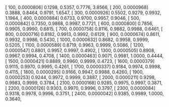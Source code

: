 [   100,  0.0000806]     0.1298,     0.5357,     0.7776,     3.8566, 
[   200,  0.0000968]     0.3888,     0.8464,     0.9791,     1.6547, 
[   300,  0.0000926]     0.5502,     0.9279,     0.9932,     1.1964, 
[   400,  0.0000884]     0.6733,     0.9700,     0.9957,     0.9046, 
[   500,  0.0000842]     0.7350,     0.9868,     0.9987,     0.7721, 
[   600,  0.0000800]     0.7856,     0.9905,     0.9990,     0.6815, 
[   700,  0.0000758]     0.8116,     0.9882,     0.9988,     0.6461, 
[   800,  0.0000716]     0.8182,     0.9913,     0.9992,     0.6129, 
[   900,  0.0000674]     0.8611,     0.9932,     0.9986,     0.5430, 
[  1000,  0.0000632]     0.8682,     0.9958,     0.9999,     0.5205, 
[  1100,  0.0000589]     0.8719,     0.9963,     0.9999,     0.5086, 
[  1200,  0.0000547]     0.8801,     0.9957,     0.9997,     0.4902, 
[  1300,  0.0000505]     0.8908,     0.9967,     0.9994,     0.4708, 
[  1400,  0.0000463]     0.9071,     0.9981,     1.0000,     0.4444, 
[  1500,  0.0000421]     0.8889,     0.9960,     0.9999,     0.4723, 
[  1600,  0.0000379]     0.9115,     0.9970,     0.9995,     0.4261, 
[  1700,  0.0000337]     0.9184,     0.9974,     0.9998,     0.4115, 
[  1800,  0.0000295]     0.9166,     0.9947,     0.9988,     0.4260, 
[  1900,  0.0000253]     0.9244,     0.9972,     0.9999,     0.3887, 
[  2000,  0.0000211]     0.9298,     0.9983,     0.9999,     0.3784, 
[  2100,  0.0000168]     0.9285,     0.9975,     0.9997,     0.3871, 
[  2200,  0.0000126]     0.9303,     0.9970,     0.9996,     0.3797, 
[  2300,  0.0000084]     0.9318,     0.9978,     0.9996,     0.3751, 
[  2400,  0.0000042]     0.9385,     0.9989,     1.0000,     0.3640, 